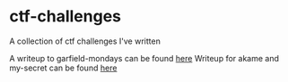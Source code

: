 # ctf-challenges
A collection of ctf challenges I've written

A writeup to garfield-mondays can be found [here](https://medium.com/@ELJoOker/tjctf-2024-reverse-engineering-challenges-9b4e46ea4978)
Writeup for akame and my-secret can be found [here](https://hackmd.io/@2027TJWriteups/Sk7w5jbBke)
